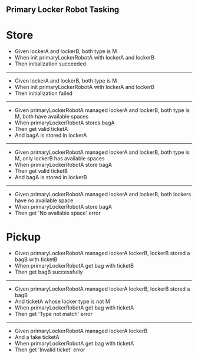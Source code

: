 ## Primary Locker Robot Tasking
 # Store

   * Given lockerA and lockerB, both type is M
   * When init primaryLockerRobotA with lockerA and lockerB
   * Then initialization succeeded
   --------------    
   * Given lockerA and lockerB, both type is M
   * When init primaryLockerRobotA with lockerA and lockerB
   * Then initialization failed
   -------------- 
   * Given primaryLockerRobotA managed lockerA and lockerB, both type is M, both have available spaces
   * When primaryLockerRobotA stores bagA
   * Then get valid ticketA
   * And bagA is stored in lockerA
   --------------  
   * Given primaryLockerRobotA managed lockerA and lockerB, both type is M, only lockerB has available spaces
   * When primaryLockerRobotA store bagA
   * Then get valid ticketB
   * And bagA is stored in lockerB
   --------------  
   * Given primaryLockerRobotA managed lockerA and lockerB, both lockers have no available space
   * When primaryLockerRobotA store bagA
   * Then get 'No available space' error 
   
 # Pickup

   * Given primaryLockerRobotA managed lockerA lockerB, lockerB stored a bagB with ticketB
   * When primaryLockerRobotA get bag with ticketB
   * Then get bagB successfully
   -------------- 
   * Given primaryLockerRobotA managed lockerA lockerB, lockerB stored a bagB 
   * And ticketA whose locker type is not M
   * When primaryLockerRobotA get bag with ticketA
   * Then get 'Type not match' error    
   --------------  
   * Given primaryLockerRobotA managed lockerA lockerB 
   * And a fake ticketA
   * When primaryLockerRobotA get bag with ticketA
   * Then get 'Invalid ticket' error
   
   
